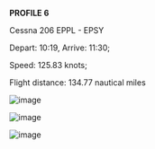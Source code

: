 **PROFILE 6**

Cessna 206 EPPL - EPSY

Depart: 10:19, Arrive: 11:30;

Speed: 125.83 knots;

Flight distance: 134.77 nautical miles

![image](https://github.com/user-attachments/assets/89f931ee-15d1-498f-811e-ec6ad7b1cf66)

![image](https://github.com/user-attachments/assets/c1fdc8cc-8072-4298-8547-0edb206bd9f7)

![image](https://github.com/user-attachments/assets/e1bae0ad-05bd-4789-8361-c17b32ea4bb5)
